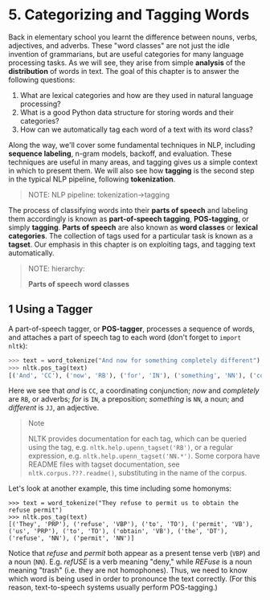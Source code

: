 # 5. Categorizing and Tagging Words

Back in elementary school you learnt the difference between nouns, verbs, adjectives, and adverbs. These "word classes" are not just the idle invention of grammarians, but are useful categories for many language processing tasks. As we will see, they arise from simple **analysis** of the **distribution** of words in text. The goal of this chapter is to answer the following questions:

1. What are lexical categories and how are they used in natural language processing?
2. What is a good Python data structure for storing words and their categories?
3. How can we automatically tag each word of a text with its word class?

Along the way, we'll cover some fundamental techniques in NLP, including **sequence labeling**, n-gram models, backoff, and evaluation. These techniques are useful in many areas, and tagging gives us a simple context in which to present them. We will also see how **tagging** is the second step in the typical NLP pipeline, following **tokenization**.

> NOTE: NLP pipeline: tokenization->tagging 

The process of classifying words into their **parts of speech** and labeling them accordingly is known as **part-of-speech tagging**, **POS-tagging**, or simply **tagging**. **Parts of speech** are also known as **word classes** or **lexical categories**. The collection of tags used for a particular task is known as a **tagset**. Our emphasis in this chapter is on exploiting tags, and tagging text automatically.

> NOTE: hierarchy:
>
> **Parts of speech** **word classes**

## 1  Using a Tagger

A part-of-speech tagger, or **POS-tagger**, processes a sequence of words, and attaches a part of speech tag to each word (don't forget to `import nltk`):

```python
>>> text = word_tokenize("And now for something completely different") 
>>> nltk.pos_tag(text) 
[('And', 'CC'), ('now', 'RB'), ('for', 'IN'), ('something', 'NN'), ('completely', 'RB'), ('different', 'JJ')]
```

Here we see that *and* is `CC`, a coordinating conjunction; *now* and *completely* are `RB`, or adverbs; *for* is `IN`, a preposition; *something* is `NN`, a noun; and *different* is `JJ`, an adjective.

> Note
>
> NLTK provides documentation for each tag, which can be queried using the tag, e.g. `nltk.help.upenn_tagset('RB')`, or a regular expression, e.g. `nltk.help.upenn_tagset('NN.*')`. Some corpora have README files with tagset documentation, see `nltk.corpus.???.readme()`, substituting in the name of the corpus.

Let's look at another example, this time including some homonyms:

```
>>> text = word_tokenize("They refuse to permit us to obtain the refuse permit") 
>>> nltk.pos_tag(text) 
[('They', 'PRP'), ('refuse', 'VBP'), ('to', 'TO'), ('permit', 'VB'), ('us', 'PRP'), ('to', 'TO'), ('obtain', 'VB'), ('the', 'DT'), ('refuse', 'NN'), ('permit', 'NN')]
```

Notice that *refuse* and *permit* both appear as a present tense verb (`VBP`) and a noun (`NN`). E.g. *refUSE* is a verb meaning "deny," while *REFuse* is a noun meaning "trash" (i.e. they are not homophones). Thus, we need to know which word is being used in order to pronounce the text correctly. (For this reason, text-to-speech systems usually perform POS-tagging.)



